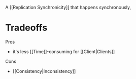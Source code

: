 A [[Replication Synchronicity]] that happens synchronously,

# Tradeoffs
Pros
- it's less [[Time]]-consuming for [[Client|Clients]]

Cons
- [[Consistency|Inconsistency]]